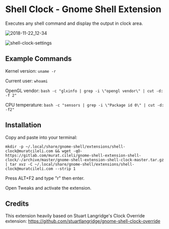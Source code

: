 # Shell Clock - Gnome Shell Extension

Executes any shell command and display the output in clock area.

![2018-11-22_12-34](https://user-images.githubusercontent.com/6532000/50812026-214cae00-1322-11e9-84ca-5fb2543c8efd.png)

![shell-clock-settings](https://user-images.githubusercontent.com/6532000/50812049-2c074300-1322-11e9-8b82-f232f6517596.png)

## Example Commands

Kernel version:
`uname -r`

Current user:
`whoami`

OpenGL vendor:
`bash -c "glxinfo | grep -i \"opengl vendor\" | cut -d: -f 2"`

CPU temperature:
`bash -c "sensors | grep -i \"Package id 0\" | cut -d: -f2"`

## Installation

Copy and paste into your terminal:

`mkdir -p ~/.local/share/gnome-shell/extensions/shell-clock@muratcileli.com && wget -qO- https://gitlab.com/murat.cileli/gnome-shell-extension-shell-clock/-/archive/master/gnome-shell-extension-shell-clock-master.tar.gz | tar xvz -C ~/.local/share/gnome-shell/extensions/shell-clock@muratcileli.com --strip 1`

Press ALT+F2 and type "r" then enter.

Open Tweaks and activate the extension.

## Credits

This extension heavily based on Stuart Langridge's Clock Override extension: https://github.com/stuartlangridge/gnome-shell-clock-override 

